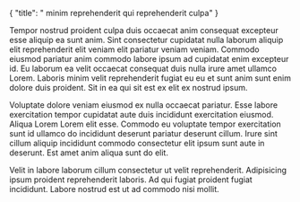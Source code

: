 {
  "title": " minim reprehenderit qui reprehenderit culpa"
}

Tempor nostrud proident culpa duis occaecat anim consequat excepteur esse aliquip ea sunt anim. Sint consectetur cupidatat nulla laborum aliquip elit reprehenderit elit veniam elit pariatur veniam veniam. Commodo eiusmod pariatur anim commodo labore ipsum ad cupidatat enim excepteur id. Eu laborum ea velit occaecat consequat duis nulla irure amet ullamco Lorem. Laboris minim velit reprehenderit fugiat eu eu et sunt anim sunt enim dolore duis proident. Sit in ea qui sit est ex elit ex nostrud ipsum.

Voluptate dolore veniam eiusmod ex nulla occaecat pariatur. Esse labore exercitation tempor cupidatat aute duis incididunt exercitation eiusmod. Aliqua Lorem Lorem elit esse. Commodo eu voluptate tempor exercitation sunt id ullamco do incididunt deserunt pariatur deserunt cillum. Irure sint cillum aliquip incididunt commodo consectetur elit ipsum sunt aute in deserunt. Est amet anim aliqua sunt do elit.

Velit in labore laborum cillum consectetur ut velit reprehenderit. Adipisicing ipsum proident reprehenderit laboris. Ad qui fugiat proident fugiat incididunt. Labore nostrud est ut ad commodo nisi mollit.